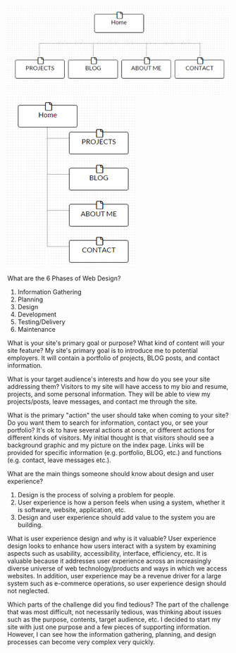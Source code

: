 ![Site Map](./imgs/site-map.png)
![Site Map](./imgs/site-map2.png)

What are the 6 Phases of Web Design?

1. Information Gathering 
2. Planning 
3. Design 
4. Development 
5. Testing/Delivery
6. Maintenance

What is your site's primary goal or purpose? What kind of content will your site feature? 
My site's primary goal is to introduce me to potential employers. It will contain a portfolio of projects, BLOG posts, and contact information. 

What is your target audience's interests and how do you see your site addressing them?
Visitors to my site will have access to my bio and resume, projects, and some personal information. They will be able to view my projects/posts, leave messages, and contact me through the site.

What is the primary "action" the user should take when coming to your site? Do you want them to search for information, contact you, or see your portfolio? It's ok to have several actions at once, or different actions for different kinds of visitors.
My initial thought is that visitors should see a background graphic and my picture on the index page. Links will be provided for specific information (e.g. portfolio, BLOG, etc.) and functions (e.g. contact, leave messages etc.).

What are the main things someone should know about design and user experience?
1. Design is the process of solving a problem for people.
2. User experience is how a person feels when using a system, whether it is software, website, application, etc.
3. Design and user experience should add value to the system you are building.

What is user experience design and why is it valuable? 
User experience design looks to enhance how users interact with a system by examining aspects such as usability, accessibility, interface, efficiency, etc. It is valuable because it addresses user experience across an increasingly diverse universe of web technology/products and ways in which we access websites. In addition, user experience may be a revenue driver for a large system such as e-commerce operations, so user experience design should not neglected.   

Which parts of the challenge did you find tedious? 
The part of the challenge that was most difficult, not necessarily tedious, was thinking about issues such as the purpose, contents, target audience, etc. I decided to start my site with just one purpose and a few pieces of supporting information. However, I can see how the information gathering, planning, and design processes can become very complex very quickly.

<!-- COMMENTs -->